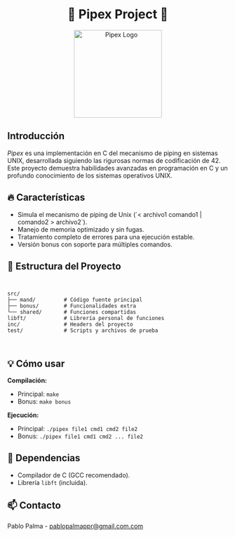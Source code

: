 <h1 align="center">🚀 Pipex Project 🚀</h1>
<p align="center">
  <img src="https://github.com/byaliego/42-project-badges/blob/main/badges/pipexm.png" alt="Pipex Logo" width="200"/>
</p>
<h2> Introducción</h2>
<p>
  <i>Pipex</i> es una implementación en C del mecanismo de piping en sistemas UNIX, desarrollada siguiendo las rigurosas normas de codificación de 42. Este proyecto demuestra habilidades avanzadas en programación en C y un profundo conocimiento de los sistemas operativos UNIX.
</p>
<h2>🔥 Características</h2>
<ul>
  <li>Simula el mecanismo de piping de Unix (`< archivo1 comando1 | comando2 > archivo2`).</li>
  <li>Manejo de memoria optimizado y sin fugas.</li>
  <li>Tratamiento completo de errores para una ejecución estable.</li>
  <li>Versión bonus con soporte para múltiples comandos.</li>
</ul>
<h2>📁 Estructura del Proyecto</h2>
<code>
<pre>
src/
├── mand/         # Código fuente principal
├── bonus/        # Funcionalidades extra
└── shared/       # Funciones compartidas
libft/            # Librería personal de funciones
inc/              # Headers del proyecto
test/             # Scripts y archivos de prueba
</pre>
</code>
<h2>💡 Cómo usar</h2>
<b>Compilación:</b>

<ul>
  <li>Principal: <code>make</code></li>
  <li>Bonus: <code>make bonus</code></li>
</ul>
<b>Ejecución:</b>

<ul>
  <li>Principal: <code>./pipex file1 cmd1 cmd2 file2</code></li>
  <li>Bonus: <code>./pipex file1 cmd1 cmd2 ... file2</code></li>
</ul>
<h2>🔗 Dependencias</h2>
<ul>
  <li>Compilador de C (GCC recomendado).</li>
  <li>Librería <code>libft</code> (incluida).</li>
</ul>
<h2>📫 Contacto</h2>
<p>Pablo Palma - <a href="mailto:tu.pablopalmappr@gmail.com">pablopalmappr@gmail.com.com</a></p>
